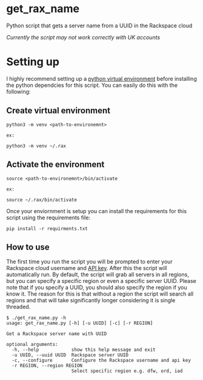 # get_rax_name
Python script that gets a server name from a UUID in the Rackspace cloud

*Currently the script may not work correctly with UK accounts*


# Setting up 


I highly recommend setting up a [python virtual environment](https://docs.python.org/3/library/venv.html) before installing the 
python dependcies for this script. You can easily do this with the following:

## Create virtual environment
```
python3 -m venv <path-to-environemnt>

ex:

python3 -m venv ~/.rax

```
## Activate the environment
```
source <path-to-environemnt>/bin/activate

ex:

source ~/.rax/bin/activate 
```

Once your enviornment is setup you can install the requirements for this script using
the requirements file:

```
pip install -r requirments.txt
```


## How to use

The first time you run the script you will be prompted to enter your Rackspace cloud username and [API key](https://support.rackspace.com/how-to/view-and-reset-your-api-key). 
After this the script will automatically run. By default, the script will grab all servers in all regions, but you can specify a specific region or even a specific server UUID.
Please note that if you specify a UUID, you should also specify the region if you know it. The reason for this is that without a region the script will search all regions and 
that will take significantly longer considering it is single threaded. 

```
$ ./get_rax_name.py -h
usage: get_rax_name.py [-h] [-u UUID] [-c] [-r REGION]

Get a Rackspace server name with UUID

optional arguments:
  -h, --help            show this help message and exit
  -u UUID, --uuid UUID  Rackspace server UUID
  -c, --configure       Configure the Rackspace username and api key
  -r REGION, --region REGION
                        Select specific region e.g. dfw, ord, iad

```

